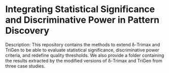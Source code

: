 # Integrating Statistical Significance and Discriminative Power in Pattern Discovery

Description: This repository contains the methods to extend δ-Trimax and TriGen to be able to evaluate statistical significance, discriminative power criteria, and redefine quality thresholds. We also provide a folder containing the results extracted by the modified versions of δ-Trimax and TriGen from three case studies.
